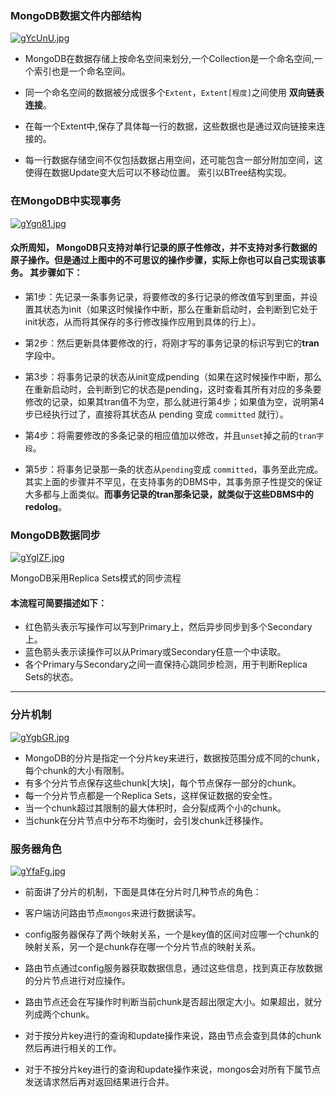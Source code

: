 
### MongoDB数据文件内部结构

[![gYcUnU.jpg](https://z3.ax1x.com/2021/05/09/gYcUnU.jpg)](https://imgtu.com/i/gYcUnU)

- MongoDB在数据存储上按命名空间来划分,一个Collection是一个命名空间,一个索引也是一个命名空间。

- 同一个命名空间的数据被分成很多个`Extent`，`Extent[程度]`之间使用 __双向链表连接__。

- 在每一个Extent中,保存了具体每一行的数据，这些数据也是通过双向链接来连接的。

- 每一行数据存储空间不仅包括数据占用空间，还可能包含一部分附加空间，这使得在数据Update变大后可以不移动位置。 索引以BTree结构实现。

### 在MongoDB中实现事务

[![gYgn81.jpg](https://z3.ax1x.com/2021/05/09/gYgn81.jpg)](https://imgtu.com/i/gYgn81)

#### 众所周知， MongoDB只支持对单行记录的原子性修改，并不支持对多行数据的原子操作。但是通过上图中的不可思议的操作步骤，实际上你也可以自己实现该事务。 其步骤如下：

- 第1步：先记录一条事务记录，将要修改的多行记录的修改值写到里面，并设置其状态为init（如果这时候操作中断，那么在重新启动时，会判断到它处于init状态，从而将其保存的多行修改操作应用到具体的行上）。

- 第2步：然后更新具体要修改的行，将刚才写的事务记录的标识写到它的**tran**字段中。
  
- 第3步：将事务记录的状态从init变成pending（如果在这时候操作中断，那么在重新启动时，会判断到它的状态是pending，这时查看其所有对应的多条要修改的记录，如果其tran值不为空，那么就进行第4步；如果值为空，说明第4步已经执行过了，直接将其状态从 pending 变成 `committed` 就行）。

- 第4步：将需要修改的多条记录的相应值加以修改，并且`unset`掉之前的`tran字段`。

- 第5步：将事务记录那一条的状态从`pending`变成 `committed`，事务至此完成。 其实上面的步骤并不罕见，在支持事务的DBMS中，其事务原子性提交的保证大多都与上面类似。**而事务记录的tran那条记录，就类似于这些DBMS中的 redolog**。

### MongoDB数据同步

[![gYgIZF.jpg](https://z3.ax1x.com/2021/05/09/gYgIZF.jpg)](https://imgtu.com/i/gYgIZF)

MongoDB采用Replica Sets模式的同步流程

#### 本流程可简要描述如下：

- 红色箭头表示写操作可以写到Primary上，然后异步同步到多个Secondary上。
- 蓝色箭头表示读操作可以从Primary或Secondary任意一个中读取。
- 各个Primary与Secondary之间一直保持心跳同步检测，用于判断Replica Sets的状态。

---------
### 分片机制

[![gYgbGR.jpg](https://z3.ax1x.com/2021/05/09/gYgbGR.jpg)](https://imgtu.com/i/gYgbGR)

- MongoDB的分片是指定一个分片key来进行，数据按范围分成不同的chunk，每个chunk的大小有限制。
- 有多个分片节点保存这些chunk[大块]，每个节点保存一部分的chunk。
- 每一个分片节点都是一个Replica Sets，这样保证数据的安全性。
- 当一个chunk超过其限制的最大体积时，会分裂成两个小的chunk。
- 当chunk在分片节点中分布不均衡时，会引发chunk迁移操作。

### 服务器角色

[![gYfaFg.jpg](https://z3.ax1x.com/2021/05/09/gYfaFg.jpg)](https://imgtu.com/i/gYfaFg)

- 前面讲了分片的机制，下面是具体在分片时几种节点的角色：

- 客户端访问路由节点`mongos`来进行数据读写。

- config服务器保存了两个映射关系，一个是key值的区间对应哪一个chunk的映射关系，另一个是chunk存在哪一个分片节点的映射关系。

- 路由节点通过config服务器获取数据信息，通过这些信息，找到真正存放数据的分片节点进行对应操作。
  
- 路由节点还会在写操作时判断当前chunk是否超出限定大小。如果超出，就分列成两个chunk。
  
- 对于按分片key进行的查询和update操作来说，路由节点会查到具体的chunk然后再进行相关的工作。
  
- 对于不按分片key进行的查询和update操作来说，mongos会对所有下属节点发送请求然后再对返回结果进行合并。
